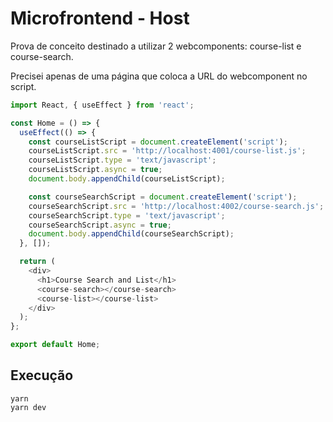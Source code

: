 # Microfrontend - Host

Prova de conceito destinado a utilizar 2 webcomponents: course-list e course-search.

Precisei apenas de uma página que coloca a URL do webcomponent no script.

```js
import React, { useEffect } from 'react';

const Home = () => {
  useEffect(() => {
    const courseListScript = document.createElement('script');
    courseListScript.src = 'http://localhost:4001/course-list.js';
    courseListScript.type = 'text/javascript';
    courseListScript.async = true;
    document.body.appendChild(courseListScript);

    const courseSearchScript = document.createElement('script');
    courseSearchScript.src = 'http://localhost:4002/course-search.js';
    courseSearchScript.type = 'text/javascript';
    courseSearchScript.async = true;
    document.body.appendChild(courseSearchScript);
  }, []);

  return (
    <div>
      <h1>Course Search and List</h1>
      <course-search></course-search>
      <course-list></course-list>
    </div>
  );
};

export default Home;

```

## Execução

```
yarn
yarn dev
```